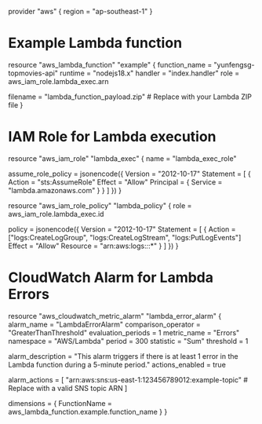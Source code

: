 provider "aws" {
  region = "ap-southeast-1"
}

# Example Lambda function
resource "aws_lambda_function" "example" {
  function_name = "yunfengsg-topmovies-api"
  runtime       = "nodejs18.x"
  handler       = "index.handler"
  role          = aws_iam_role.lambda_exec.arn

  filename = "lambda_function_payload.zip" # Replace with your Lambda ZIP file
}

# IAM Role for Lambda execution
resource "aws_iam_role" "lambda_exec" {
  name = "lambda_exec_role"

  assume_role_policy = jsonencode({
    Version = "2012-10-17"
    Statement = [
      {
        Action    = "sts:AssumeRole"
        Effect    = "Allow"
        Principal = {
          Service = "lambda.amazonaws.com"
        }
      }
    ]
  })
}

resource "aws_iam_role_policy" "lambda_policy" {
  role = aws_iam_role.lambda_exec.id

  policy = jsonencode({
    Version = "2012-10-17"
    Statement = [
      {
        Action   = ["logs:CreateLogGroup", "logs:CreateLogStream", "logs:PutLogEvents"]
        Effect   = "Allow"
        Resource = "arn:aws:logs:*:*:*"
      }
    ]
  })
}

# CloudWatch Alarm for Lambda Errors
resource "aws_cloudwatch_metric_alarm" "lambda_error_alarm" {
  alarm_name          = "LambdaErrorAlarm"
  comparison_operator = "GreaterThanThreshold"
  evaluation_periods  = 1
  metric_name         = "Errors"
  namespace           = "AWS/Lambda"
  period              = 300
  statistic           = "Sum"
  threshold           = 1

  alarm_description = "This alarm triggers if there is at least 1 error in the Lambda function during a 5-minute period."
  actions_enabled   = true

  alarm_actions = [
    "arn:aws:sns:us-east-1:123456789012:example-topic" # Replace with a valid SNS topic ARN
  ]

  dimensions = {
    FunctionName = aws_lambda_function.example.function_name
  }
}
